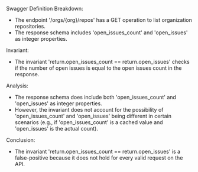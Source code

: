 Swagger Definition Breakdown:
- The endpoint '/orgs/{org}/repos' has a GET operation to list organization repositories.
- The response schema includes 'open_issues_count' and 'open_issues' as integer properties.

Invariant:
- The invariant 'return.open_issues_count == return.open_issues' checks if the number of open issues is equal to the open issues count in the response.

Analysis:
- The response schema does include both 'open_issues_count' and 'open_issues' as integer properties.
- However, the invariant does not account for the possibility of 'open_issues_count' and 'open_issues' being different in certain scenarios (e.g., if 'open_issues_count' is a cached value and 'open_issues' is the actual count).

Conclusion:
- The invariant 'return.open_issues_count == return.open_issues' is a false-positive because it does not hold for every valid request on the API.
